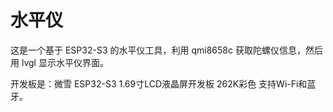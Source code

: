 # 水平仪

这是一个基于 ESP32-S3 的水平仪工具，利用 qmi8658c 获取陀螺仪信息，然后用 lvgl 显示水平仪界面。

开发板是：微雪 ESP32-S3 1.69寸LCD液晶屏开发板 262K彩色 支持Wi-Fi和蓝牙。
